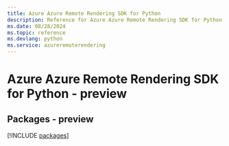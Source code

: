 ```yaml
---
title: Azure Azure Remote Rendering SDK for Python
description: Reference for Azure Azure Remote Rendering SDK for Python
ms.date: 08/28/2024
ms.topic: reference
ms.devlang: python
ms.service: azureremoterendering
---
```

# Azure Azure Remote Rendering SDK for Python - preview
## Packages - preview
[!INCLUDE [packages](azure-remote-rendering-index.md)]
